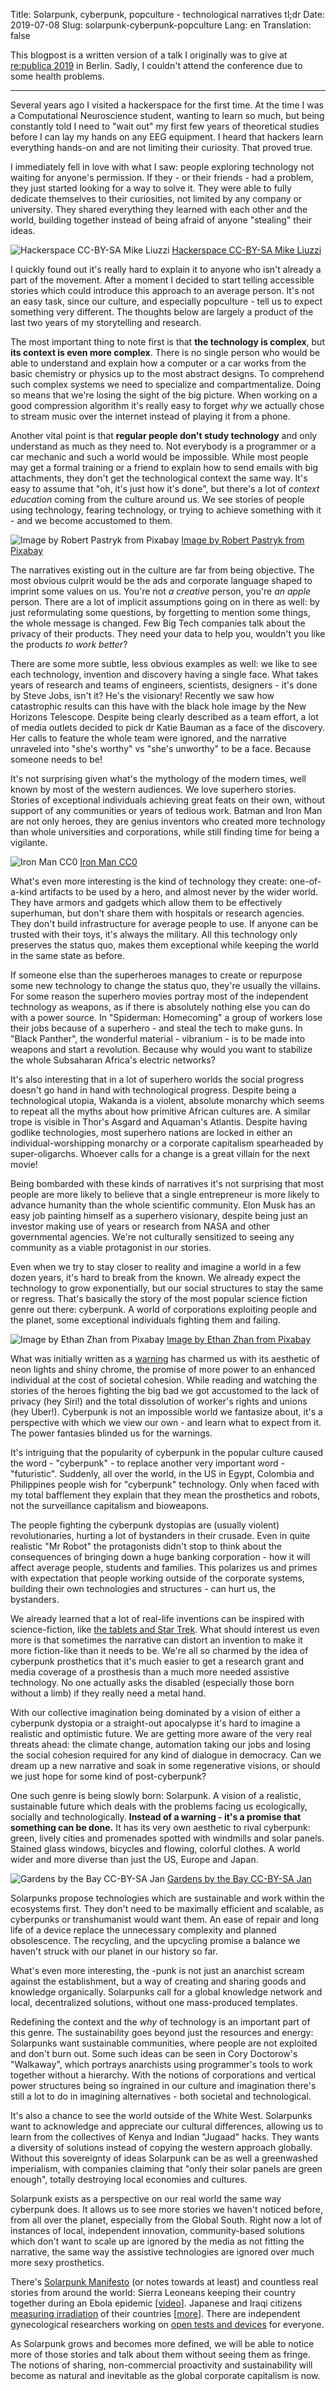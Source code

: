 Title: Solarpunk, cyberpunk, popculture - technological narratives tl;dr
Date: 2019-07-08
Slug: solarpunk-cyberpunk-popculture
Lang: en
Translation: false

This blogpost is a written version of a talk I originally was to give at [re:publica 2019](https://19.re-publica.com/en/session/solarpunk-cyberpunk-popculture-technological-narratives-tldr) in Berlin. Sadly, I couldn't attend the conference due to some health problems.

---

Several years ago I visited a hackerspace for the first time. At the time I was a Computational Neuroscience student, wanting to learn so much, but being constantly told I need to "wait out" my first few years of theoretical studies before I can lay my hands on any EEG equipment. I heard that hackers learn everything hands-on and are not limiting their curiosity. That proved true.

I immediately fell in love with what I saw: people exploring technology not waiting for anyone's permission. If they - or their friends - had a problem, they just started looking for a way to solve it. They were able to fully dedicate themselves to their curiosities, not limited by any company or university. They shared everything they learned with each other and the world, building together instead of being afraid of anyone "stealing" their ideas.

![Hackerspace CC-BY-SA Mike Liuzzi](/images/29_technological_narratives/hackerspace.jpg)
[Hackerspace CC-BY-SA Mike Liuzzi](http://www.mikeliuzzi.com/)

I quickly found out it's really hard to explain it to anyone who isn't already a part of the movement. After a moment I decided to start telling accessible stories which could introduce this approach to an average person. It's not an easy task, since our culture, and especially popculture - tell us to expect something very different. The thoughts below are largely a product of the last two years of my storytelling and research.

The most important thing to note first is that **the technology is complex**, but **its context is even more complex**. There is no single person who would be able to understand and explain how a computer or a car works from the basic chemistry or physics up to the most abstract designs. To comprehend such complex systems we need to specialize and compartmentalize. Doing so means that we're losing the sight of the big picture. When working on a good compression algorithm it's really easy to forget _why_ we actually chose to stream music over the internet instead of playing it from a phone.

Another vital point is that **regular people don't study technology** and only understand as much as they need to. Not everybody is a programmer or a car mechanic and such a world would be impossible. While most people may get a formal training or a friend to explain how to send emails with big attachments, they don't get the technological context the same way. It's easy to assume that "oh, it's just how it's done", but there's a lot of _context education_ coming from the culture around us. We see stories of people using technology, fearing technology, or trying to achieve something with it - and we become accustomed to them.

![Image by Robert Pastryk from Pixabay](/images/29_technological_narratives/apple.jpg)
[Image by Robert Pastryk from Pixabay](https://pixabay.com/photos/apple-store-hong-kong-shopping-1651877/)

The narratives existing out in the culture are far from being objective. The most obvious culprit would be the ads and corporate language shaped to imprint some values on us. You're not _a creative_ person, you're _an apple_ person. There are a lot of implicit assumptions going on in there as well: by just reformulating some questions, by forgetting to mention some things, the whole message is changed. Few Big Tech companies talk about the privacy of their products. They need your data to help you, wouldn't you like the products _to work better_?

There are some more subtle, less obvious examples as well: we like to see each technology, invention and discovery having a single face. What takes years of research and teams of engineers, scientists, designers - it's done by Steve Jobs, isn't it? He's the visionary! Recently we saw how catastrophic results can this have with the black hole image by the New Horizons Telescope. Despite being clearly described as a team effort, a lot of media outlets decided to pick dr Katie Bauman as a face of the discovery. Her calls to feature the whole team were ignored, and the narrative unraveled into "she's worthy" vs "she's unworthy" to be a face. Because someone needs to be!

It's not surprising given what's the mythology of the modern times, well known by most of the western audiences. We love superhero stories. Stories of exceptional individuals achieving great feats on their own, without support of any communities or years of tedious work. Batman and Iron Man are not only heroes, they are genius inventors who created more technology than whole universities and corporations, while still finding time for being a vigilante.

![Iron Man CC0](/images/29_technological_narratives/iron_man.jpg)
[Iron Man CC0](https://pxhere.com/en/photo/343455)

What's even more interesting is the kind of technology they create: one-of-a-kind artifacts to be used by a hero, and almost never by the wider world. They have armors and gadgets which allow them to be effectively superhuman, but don't share them with hospitals or research agencies. They don't build infrastructure for average people to use. If anyone can be trusted with their toys, it's always the military. All this technology only preserves the status quo, makes them exceptional while keeping the world in the same state as before.

If someone else than the superheroes manages to create or repurpose some new technology to change the status quo, they're usually the villains. For some reason the superhero movies portray most of the independent technology as weapons, as if there is absolutely nothing else you can do with a power source. In "Spiderman: Homecoming" a group of workers lose their jobs because of a superhero - and steal the tech to make guns. In "Black Panther", the wonderful material - vibranium - is to be made into weapons and start a revolution. Because why would you want to stabilize the whole Subsaharan Africa's electric networks?

It's also interesting that in a lot of superhero worlds the social progress doesn't go hand in hand with technological progress. Despite being a technological utopia, Wakanda is a violent, absolute monarchy which seems to repeat all the myths about how primitive African cultures are. A similar trope is visible in Thor's Asgard and Aquaman's Atlantis. Despite having godlike technologies, most superhero nations are locked in either an individual-worshipping monarchy or a corporate capitalism spearheaded by super-oligarchs. Whoever calls for a change is a great villain for the next movie!

Being bombarded with these kinds of narratives it's not surprising that most people are more likely to believe that a single entrepreneur is more likely to advance humanity than the whole scientific community. Elon Musk has an easy job painting himself as a superhero visionary, despite being just an investor making use of years or research from NASA and other governmental agencies. We're not culturally sensitized to seeing any community as a viable protagonist in our stories.

Even when we try to stay closer to reality and imagine a world in a few dozen years, it's hard to break from the known. We already expect the technology to grow exponentially, but our social structures to stay the same or regress. That's basically the story of the most popular science fiction genre out there: cyberpunk. A world of corporations exploiting people and the planet, some exceptional individuals fighting them and failing.

![Image by Ethan Zhan from Pixabay](/images/29_technological_narratives/cyberpunk.jpg)
[Image by Ethan Zhan from Pixabay](https://pixabay.com/photos/cyberpunk-chongqing-night-3723725/)

What was initially written as a [warning](https://m1k3y.com/2016/04/25/cyberpunk-was-supposed-to-be-a-warning-remastered-from-the-grinding-be-archives/) has charmed us with its aesthetic of neon lights and shiny chrome, the promise of more power to an enhanced individual at the cost of societal cohesion. While reading and watching the stories of the heroes fighting the big bad we got accustomed to the lack of privacy (hey Siri!) and the total dissolution of worker's rights and unions (hey Uber!). Cyberpunk is not an impossible world we fantasize about, it's a perspective with which we view our own - and learn what to expect from it. The power fantasies blinded us for the warnings.

It's intriguing that the popularity of cyberpunk in the popular culture caused the word - "cyberpunk" - to replace another very important word - "futuristic". Suddenly, all over the world, in the US in Egypt, Colombia and Philippines people wish for "cyberpunk" technology. Only when faced with my total bafflement they explain that they mean the prosthetics and robots, not the surveillance capitalism and bioweapons.

The people fighting the cyberpunk dystopias are (usually violent) revolutionaries, hurting a lot of bystanders in their crusade. Even in quite realistic "Mr Robot" the protagonists didn't stop to think about the consequences of bringing down a huge banking corporation - how it will affect average people, students and families. This polarizes us and primes with expectation that people working outside of the corporate systems, building their own technologies and structures - can hurt us, the bystanders.

We already learned that a lot of real-life inventions can be inspired with science-fiction, like [the tablets and Star Trek](https://arstechnica.com/gadgets/2016/09/how-star-trek-artists-imagined-the-ipad-23-years-ago/). What should interest us even more is that sometimes the narrative can distort an invention to make it more fiction-like than it needs to be. We're all so charmed by the idea of cyberpunk prosthetics that it's much easier to get a research grant and media coverage of a prosthesis than a much more needed assistive technology. No one actually asks the disabled (especially those born without a limb) if they really need a metal hand.
 
With our collective imagination being dominated by a vision of either a cyberpunk dystopia or a straight-out apocalypse it's hard to imagine a realistic and optimistic future. We are getting more aware of the very real threats ahead: the climate change, automation taking our jobs and losing the social cohesion required for any kind of dialogue in democracy. Can we dream up a new narrative and soak in some regenerative visions, or should we just hope for some kind of post-cyberpunk?

One such genre is being slowly born: Solarpunk. A vision of a realistic, sustainable future which deals with the problems facing us ecologically, socially and technologically. **Instead of a warning - it's a promise that something can be done.** It has its very own aesthetic to rival cyberpunk: green, lively cities and promenades spotted with windmills and solar panels. Stained glass windows, bicycles and flowing, colorful clothes. A world wider and more diverse than just the US, Europe and Japan.

![Gardens by the Bay CC-BY-SA Jan](/images/29_technological_narratives/solarpunk.jpg)
[Gardens by the Bay CC-BY-SA Jan](https://commons.wikimedia.org/wiki/File:OCBC_Skyway,_Gardens_By_The_Bay,_Singapore_-_20140809.jpg)

Solarpunks propose technologies which are sustainable and work within the ecosystems first. They don't need to be maximally efficient and scalable, as cyberpunks or transhumanist would want them. An ease of repair and long life of a device replace the unnecessary complexity and planned obsolescence. The recycling, and the upcycling promise a balance we haven't struck with our planet in our history so far.

What's even more interesting, the -punk is not just an anarchist scream against the establishment, but a way of creating and sharing goods and knowledge organically. Solarpunks call for a global knowledge network and local, decentralized solutions, without one mass-produced templates.

Redefining the context and the _why_ of technology is an important part of this genre. The sustainability goes beyond just the resources and energy: Solarpunks want sustainable communities, where people are not exploited and don't burn out. Some such ideas can be seen in Cory Doctorow's "Walkaway", which portrays anarchists using programmer's tools to work together without a hierarchy. With the notions of corporations and vertical power structures being so ingrained in our culture and imagination there's still a lot to do in imagining alternatives - both societal and technological.

It's also a chance to see the world outside of the White West. Solarpunks want to acknowledge and appreciate our cultural differences, allowing us to learn from the collectives of Kenya and Indian "Jugaad" hacks. They wants a diversity of solutions instead of copying the western approach globally. Without this sovereignty of ideas Solarpunk can be as well a greenwashed imperialism, with companies claiming that "only their solar panels are green enough", totally destroying local economies and cultures.

Solarpunk exists as a perspective on our real world the same way cyberpunk does. It allows us to see more stories we haven't noticed before, from all over the planet, especially from the Global South. Right now a lot of instances of local, independent innovation, community-based solutions which don't want to scale up are ignored by the media as not fitting the narrative, the same way the assistive technologies are ignored over much more sexy prosthetics.

There's [Solarpunk Manifesto](https://hieroglyph.asu.edu/2014/09/solarpunk-notes-toward-a-manifesto/) (or notes towards at least) and countless real stories from around the world: Sierra Leoneans keeping their country together during an Ebola epidemic [[video](https://www.youtube.com/watch?v=ciV0hCbz3uw)]. Japanese and Iraqi citizens [measuring irradiation](https://www.fastcompany.com/3030731/why-collecting-data-in-conflict-zones-is-invaluable-and-nearly-impossible) of their countries [[more](https://blog.safecast.org/2014/04/safecasting-iraq-open-data-to-open-doors/)]. There are independent gynecological researchers working on [open tests and devices](http://www.makery.info/en/2015/06/30/gynepunk-les-sorcieres-cyborg-de-la-gynecologie-diy/) for everyone.

As Solarpunk grows and becomes more defined, we will be able to notice more of those stories and talk about them without seeing them as fringe. The notions of sharing, non-commercial proactivity and sustainability will become as natural and  	inevitable as the global corporate capitalism is now.